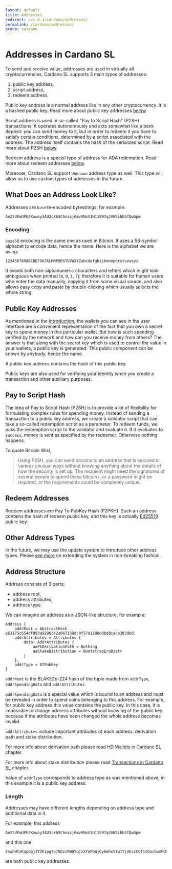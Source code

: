 ```yaml
---
layout: default
title: Addresses
redirect: /v1.0.1/cardano/addresses/
permalink: /cardano/addresses/
group: cardano
---
```

<!-- Reviewed at a6a1cdf72c7e167a13f500c0679c01fe4cfa0ca8 -->

# Addresses in Cardano SL

To send and receive value, addresses are used in virtually all cryptocurrencies.
Cardano SL supports 3 main types of addresses:

1.  public key address,
2.  script address,
3.  redeem address.

Public key address is a normal address like in any other cryptocurrency. It is
a hashed public key. Read more about public key addresses [below](#public-key-addresses).

Script address is used in so-called "Pay to Script Hash" (P2SH) transactions.
It operates autonomously and acts somewhat like a bank deposit: you can send
money to it, but in order to redeem it you have to satisfy certain conditions,
determined by a script associated with the address. The address itself contains
the hash of the serialized script. Read more about P2SH [below](#pay-to-script-hash).

Redeem address is a special type of address for ADA redemption. Read more about redeem
addresses [below](#redeem-addresses).

Moreover, Cardano SL support `Unknown` address type as well. This type will allow us to use
custom types of addresses in the future.

## What Does an Address Look Like?

Addresses are `base58`-encoded bytestrings, for example:

```
Ae2tdPwUPEZKmwoy3AU3cXb5Chnasj6mvVNxV1H11997q3VW5ihbSfQwGpm
```

### Encoding

`base58` encoding is the same one as used in Bitcoin. It uses a 58-symbol alphabet
to encode data, hence the name. Here is the alphabet we are using:

```
123456789ABCDEFGHJKLMNPQRSTUVWXYZabcdefghijkmnopqrstuvwxyz
```

It avoids both non-alphanumeric characters and letters which might look
ambiguous when printed (`0`, `O`, `I`, `l`); therefore it is suitable for human
users who enter the data manually, copying it from some visual source, and also
allows easy copy and paste by double-clicking which usually selects the whole
string.

## Public Key Addresses

As mentioned in the [Introduction](/introduction/#you-own-your-money), the wallets
you can see in the user interface are a convenient representation of the fact that
you own a secret key to spend money in this particular wallet. But how is such
spending verified by the network and how can you receive money from others? The
answer is that along with the secret key which is used to control the value in
your wallets, a public key is generated. This public component can be known by
anybody, hence the name.

A public key address contains the hash of this public key.

Public keys are also used for verifying your identity when you create a
transaction and other auxiliary purposes.

## Pay to Script Hash

The idea of Pay to Script Hash (P2SH) is to provide a lot of flexibility for
formulating complex rules for spending money. Instead of sending a transaction
to a public key address, we create a validator script that can take a so-called
redemption script as a parameter. To redeem funds, we pass the redemption script
to the validator and evaluate it. If it evaluates to `success`, money is sent as
specified by the redeemer. Otherwise nothing happens.

To quote Bitcoin Wiki,

> Using P2SH, you can send bitcoins to an address that is secured in various
> unusual ways without knowing anything about the details of how the security is
> set up. The recipient might need the signatures of several people to spend
> these bitcoins, or a password might be required, or the requirements could be
> completely unique.

## Redeem Addresses

Redeem addresses are Pay To PubKey Hash (P2PKH). Such an address contains the hash
of redeem public key, and this key is actually [Ed25519](http://ed25519.cr.yp.to/)
public key.

## Other Address Types

In the future, we may use the update system to introduce other address types. Please
[see more](/cardano/update-mechanism/#soft-fork-updates) on extending the system in
non-breaking fashion.

## Address Structure

Address consists of 3 parts:

*  address root,
*  address attributes,
*  address type.

We can imagine an address as a JSON-like structure, for example:

```
Address {
    addrRoot = AbstractHash e63175c654dfd93a9290342a067158dc0f57a1108ddbd8cace3839bd,
    addrAttributes = Attributes {
        data: AddrAttributes {
            aaPkDerivationPath = Nothing,
            aaStakeDistribution = BootstrapEraDistr
        }
    },
    addrType = ATPubKey
}
```

`addrRoot` is the BLAKE2b-224 hash of the tuple made from `addrType`, `addrSpendingData` and `addrAttributes`.

`addrSpendingData` is a special value which is bound to an address and must be revealed in order to spend coins belonging to
this address. For example, for public key address this value contains the public key. In this case, it is impossible to change
address attributes without knowing of the public key because if the attributes have been changed the whole address becomes
invalid.

`addrAttributes` include important attributes of each address: derivation path and stake distribution.

For more info about derivation path please read [HD Wallets in Cardano SL](https://cardanodocs.com/technical/hd-wallets/) chapter.

For more info about stake distribution please read [Transactions in Cardano SL](https://cardanodocs.com/cardano/transactions/#stake-distribution)
chapter.

Value of `addrType` corresponds to address type as was mentioned above, in this example it is a public key address.

### Length

Addresses may have different lengths depending on address type and additional data in it.

For example, this address

```
Ae2tdPwUPEZKmwoy3AU3cXb5Chnasj6mvVNxV1H11997q3VW5ihbSfQwGpm
```

and this one

```
4swhHtxKapQbj3TZEipgtp7NQzcRWDYqCxXYoPQWjGyHmhxS1w1TjUEszCQT1sQucGwmPQMYdv1FYs3d51KgoubviPBf
```

are both public key addresses.
